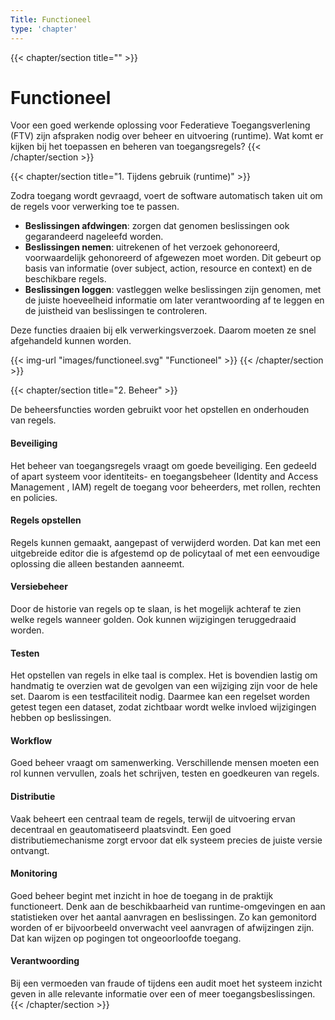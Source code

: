 ```yaml
---
Title: Functioneel
type: 'chapter'
---
```

{{< chapter/section title="" >}}
# Functioneel

Voor een goed werkende oplossing voor Federatieve Toegangsverlening (FTV) zijn afspraken nodig over beheer en uitvoering (runtime).
Wat komt er kijken bij het toepassen en beheren van toegangsregels?
{{< /chapter/section >}}

{{< chapter/section title="1. Tijdens gebruik (runtime)" >}}

Zodra toegang wordt gevraagd, voert de software automatisch taken uit om de regels voor verwerking toe te passen.

- **Beslissingen afdwingen**: zorgen dat genomen beslissingen ook gegarandeerd nageleefd worden.
- **Beslissingen nemen**: uitrekenen of het verzoek gehonoreerd, voorwaardelijk gehonoreerd of afgewezen moet worden. Dit gebeurt op basis van informatie (over subject, action, resource en context) en de beschikbare regels.
- **Beslissingen loggen**: vastleggen welke beslissingen zijn genomen, met de juiste hoeveelheid informatie om later verantwoording af te leggen en de juistheid van beslissingen te controleren.

Deze functies draaien bij elk verwerkingsverzoek. Daarom moeten ze snel afgehandeld kunnen worden.

{{< img-url "images/functioneel.svg" "Functioneel" >}}
{{< /chapter/section >}}

{{< chapter/section title="2. Beheer" >}}

De beheersfuncties worden gebruikt voor het opstellen en onderhouden van regels.

#### Beveiliging

Het beheer van toegangsregels vraagt om goede beveiliging. Een gedeeld of apart systeem voor identiteits- en toegangsbeheer (Identity and Access Management , IAM) regelt de toegang voor beheerders, met rollen, rechten en policies.

#### Regels opstellen

Regels kunnen gemaakt, aangepast of verwijderd worden. Dat kan met een uitgebreide editor die is afgestemd op de policytaal of met een eenvoudige oplossing die alleen bestanden aanneemt.

#### Versiebeheer

Door de historie van regels op te slaan, is het mogelijk achteraf te zien welke regels wanneer golden. Ook kunnen wijzigingen teruggedraaid worden.

#### Testen

Het opstellen van regels in elke taal is complex. Het is bovendien lastig om handmatig te overzien wat de gevolgen van een wijziging zijn voor de hele set. Daarom is een testfaciliteit nodig. Daarmee kan een regelset worden getest tegen een dataset, zodat zichtbaar wordt welke invloed wijzigingen hebben op beslissingen.

#### Workflow

Goed beheer vraagt om samenwerking. Verschillende mensen moeten een rol kunnen vervullen, zoals het schrijven, testen en goedkeuren van regels.

#### Distributie

Vaak beheert een centraal team de regels, terwijl de uitvoering ervan decentraal en geautomatiseerd plaatsvindt. Een goed distributiemechanisme zorgt ervoor dat elk systeem precies de juiste versie ontvangt.

#### Monitoring

Goed beheer begint met inzicht in hoe de toegang in de praktijk functioneert. Denk aan de beschikbaarheid van runtime-omgevingen en aan statistieken over het aantal aanvragen en beslissingen. Zo kan gemonitord worden of er bijvoorbeeld onverwacht veel aanvragen of afwijzingen zijn. Dat kan wijzen op pogingen tot ongeoorloofde toegang.

#### Verantwoording

Bij een vermoeden van fraude of tijdens een audit moet het systeem inzicht geven in alle relevante informatie over een of meer toegangsbeslissingen.
{{< /chapter/section >}}
